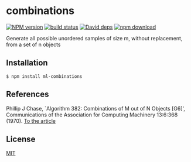 # combinations

  [![NPM version][npm-image]][npm-url]
  [![build status][travis-image]][travis-url]
  [![David deps][david-image]][david-url]
  [![npm download][download-image]][download-url]
  
Generate all possible unordered samples of size m, without replacement, from a set of n objects

## Installation

```
$ npm install ml-combinations
```

## References
Phillip J Chase, `Algorithm 382: Combinations of M out of N Objects \[G6\]',
  Communications of the Association for Computing Machinery 13:6:368 (1970).
  [To the article](http://dx.doi.org/10.1145/362384.362502)
## License

[MIT](./LICENSE)

[npm-image]: https://img.shields.io/npm/v/ml-combinations.svg?style=flat-square
[npm-url]: https://npmjs.org/package/ml-combinations
[travis-image]: https://img.shields.io/travis/mljs/combinations/master.svg?style=flat-square
[travis-url]: https://travis-ci.org/mljs/combinations
[david-image]: https://img.shields.io/david/mljs/combinations.svg?style=flat-square
[david-url]: https://david-dm.org/mljs/combinations
[download-image]: https://img.shields.io/npm/dm/ml-combinations.svg?style=flat-square
[download-url]: https://npmjs.org/package/ml-combinations
